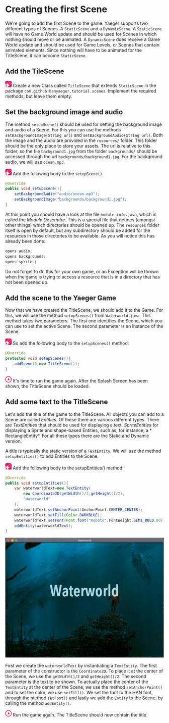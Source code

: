 # Creating the first Scene

We're going to add the first Scene to the game. Yaeger supports two different
types of Scenes. A `StaticScene` and a `DynamicScene`. A `StaticScene` will have
no Game World update and should be used for Scenes in which nothing should move
or be animated. A `DynamicScene` does receive a Game World update and should be
used for Game Levels, or Scenes that contain animated elements. Since nothing
will have to be animated for the TitleScene, it can become `StaticScene`.

## Add the TileScene

![Edit](images/edit.png) Create a new Class called `TitleScene` that
extends `StaticScene` in the package `com.github.hanyaeger.tutorial.scenes`.
Implement the required methods, but leave them empty.

## Set the background image and audio

The method `setupScene()` should be used for setting the background image and
audio of a Scene. For this you can use the
methods `setBackgroundImage(String url)` and `setBackgroundAudio(String url)`.
Both the image and the audio are provided in the `resources/` folder. This
folder should be the only place to store your assets. The url is relative to
this folder, so the file `background1.jpg` from the folder `backgrounds/` should
be accessed through the url `backgrounds/background1.jpg`. For the background
audio, we will use `ocean.mp3`.

![Edit](images/edit.png) Add the following body to the `setupScene()`.

```java
@Override
public void setupScene(){
    setBackgroundAudio("audio/ocean.mp3");
    setBackgroundImage("backgrounds/background1.jpg");
}
```

At this point you should have a look at the file `module-info.java`, which is
called the *Module Descriptor*. This is a special file that defines
(amongst other things) which directories should be opened up. The `resources`
folder itself is open by default, but any subdirectory should be added for the
resources in those directories to be available. As you will notice this has
already been done:

```java 
opens audio; 
opens backgrounds; 
opens sprites;
```

Do not forget to do this for your own game, or an Exception will be thrown when
the game is trying to access a resource that is in a directory that has not been
opened up.

## Add the scene to the Yaeger Game

Now that we have created the TitleScene, we should add it to the Game. For this,
we will use the method `setupScenes()`
from `Waterworld.java`. This method takes two parameters. The first one
identifies the Scene, which you can use to set the active Scene. The second
parameter is an instance of the Scene.

![Edit](images/edit.png) So add the following body to the `setupScenes()`
method:

```java
@Override
protected void setupScenes(){
    addScene(0,new TitleScene());
}
```

![Run](images/play.png) It's time to run the game again. After the Splash Screen
has been shown, the TitleScene should be loaded.

## Add some text to the TitleScene

Let's add the title of the game to the TitleScene. All objects you can add to a
Scene are called *Entities*. Of these there are various different types. There
are *TextEntities* that should be used for displaying a text, *SpriteEntities*
for displaying a Sprite and shape-based Entities, such as, for instance, a *
RectangleEntity*. For all these types there are the Static and Dynamic version.

A title is typically the static version of a `TextEntity`. We will use the
method `setupEntities()` to add Entities to the Scene.

![Edit](images/edit.png) Add the following body to the setupEntities() method:

```java
@Override
public void setupEntities(){
    var waterworldText=new TextEntity(
        new Coordinate2D(getWidth()/2,getHeight()/2),
        "Waterworld"
    );
    waterworldText.setAnchorPoint(AnchorPoint.CENTER_CENTER);
    waterworldText.setFill(Color.DARKBLUE);
    waterworldText.setFont(Font.font("Roboto",FontWeight.SEMI_BOLD,80));
    addEntity(waterworldText);
}
```

![The Title Scene](images/game/title-no-buttons.png)

First we create the `waterworldText` by instantiating a `TextEntity`. The first
parameter of the constructor is the `Coordinate2D`. To place it at the center of
the Scene, we use the `getWidth()/2` and `getHeight()/2`. The second parameter
is the text to be shown. To actually place the center of the `TextEntity` at the
center of the Scene, we use the method `setAnchorPoint()` and to set the color,
we use `setFill()`. We set the font to the HAN font, through the
method `setFont()` and lastly we add the `Entity` to the Scene, by calling the
method `addEntity()`.

![Run](images/play.png) Run the game again. The TitleScene should now contain
the title.
